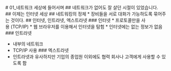 # 01_네트워크 세상에 들어서며
## 네트워크가 없어도 잘 살던 시절이 있었습니다.
## 이제는 인터넷 세상
## 네트워킹의 정체
* 장비들을 서로 대화가 가능하도록 묶어주는 것이다.
## 인터넷, 인트라넷, 엑스트라넷
### 인터넷
* 프로토콜만을 사용 (TCP/IP)
* 웹 브라우저를 이용해서 인터넷을 탐험
* 인터넷에는 없는 정보가 없음
### 인트라넷
* 내부의 네트워크
* TCP/IP 사용
### 엑스트라넷
* 인트라넷과 유사하지만 기업의 종업원 이외에도 협력 회사나 고객에게 사용할 수 있도록 함
